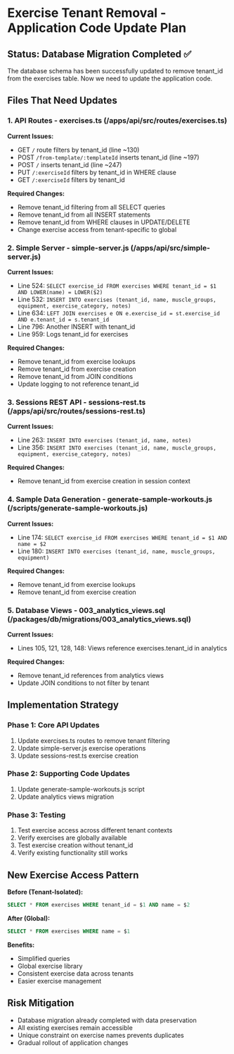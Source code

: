 # Exercise Tenant Removal - Application Code Update Plan

## Status: Database Migration Completed ✅
The database schema has been successfully updated to remove tenant_id from the exercises table. Now we need to update the application code.

## Files That Need Updates

### 1. API Routes - exercises.ts (/apps/api/src/routes/exercises.ts)
**Current Issues:**
- GET `/` route filters by tenant_id (line ~130)
- POST `/from-template/:templateId` inserts tenant_id (line ~197)
- POST `/` inserts tenant_id (line ~247)
- PUT `/:exerciseId` filters by tenant_id in WHERE clause
- GET `/:exerciseId` filters by tenant_id

**Required Changes:**
- Remove tenant_id filtering from all SELECT queries
- Remove tenant_id from all INSERT statements
- Remove tenant_id from WHERE clauses in UPDATE/DELETE
- Change exercise access from tenant-specific to global

### 2. Simple Server - simple-server.js (/apps/api/src/simple-server.js)
**Current Issues:**
- Line 524: `SELECT exercise_id FROM exercises WHERE tenant_id = $1 AND LOWER(name) = LOWER($2)`
- Line 532: `INSERT INTO exercises (tenant_id, name, muscle_groups, equipment, exercise_category, notes)`
- Line 634: `LEFT JOIN exercises e ON e.exercise_id = st.exercise_id AND e.tenant_id = s.tenant_id`
- Line 796: Another INSERT with tenant_id
- Line 959: Logs tenant_id for exercises

**Required Changes:**
- Remove tenant_id from exercise lookups
- Remove tenant_id from exercise creation
- Remove tenant_id from JOIN conditions
- Update logging to not reference tenant_id

### 3. Sessions REST API - sessions-rest.ts (/apps/api/src/routes/sessions-rest.ts)
**Current Issues:**
- Line 263: `INSERT INTO exercises (tenant_id, name, notes)`
- Line 356: `INSERT INTO exercises (tenant_id, name, muscle_groups, equipment, exercise_category, notes)`

**Required Changes:**
- Remove tenant_id from exercise creation in session context

### 4. Sample Data Generation - generate-sample-workouts.js (/scripts/generate-sample-workouts.js)
**Current Issues:**
- Line 174: `SELECT exercise_id FROM exercises WHERE tenant_id = $1 AND name = $2`
- Line 180: `INSERT INTO exercises (tenant_id, name, muscle_groups, equipment)`

**Required Changes:**
- Remove tenant_id from exercise lookups
- Remove tenant_id from exercise creation

### 5. Database Views - 003_analytics_views.sql (/packages/db/migrations/003_analytics_views.sql)
**Current Issues:**
- Lines 105, 121, 128, 148: Views reference exercises.tenant_id in analytics

**Required Changes:**
- Remove tenant_id references from analytics views
- Update JOIN conditions to not filter by tenant

## Implementation Strategy

### Phase 1: Core API Updates
1. Update exercises.ts routes to remove tenant filtering
2. Update simple-server.js exercise operations
3. Update sessions-rest.ts exercise creation

### Phase 2: Supporting Code Updates
1. Update generate-sample-workouts.js script
2. Update analytics views migration

### Phase 3: Testing
1. Test exercise access across different tenant contexts
2. Verify exercises are globally available
3. Test exercise creation without tenant_id
4. Verify existing functionality still works

## New Exercise Access Pattern

**Before (Tenant-Isolated):**
```sql
SELECT * FROM exercises WHERE tenant_id = $1 AND name = $2
```

**After (Global):**
```sql
SELECT * FROM exercises WHERE name = $1
```

**Benefits:**
- Simplified queries
- Global exercise library
- Consistent exercise data across tenants
- Easier exercise management

## Risk Mitigation
- Database migration already completed with data preservation
- All existing exercises remain accessible
- Unique constraint on exercise names prevents duplicates
- Gradual rollout of application changes